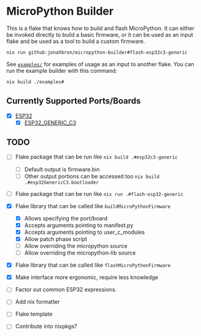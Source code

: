 # MicroPython Builder

This is a flake that knows how to build and flash MicroPython.  It can either
be invoked directly to build a basic firmware, or it can be used as an input
flake and be used as a tool to build a custom firmware.

```bash
nix run github:jonahbron/micropython-builder#flash-esp32c3-generic
```

See [`examples/`](./examples) for examples of usage as an input to another
flake.  You can run the example builder with this command:

```bash
nix build ./examples#
```

## Currently Supported Ports/Boards

- [x] [ESP32](https://github.com/micropython/micropython/tree/master/ports/esp32)
  - [x] [ESP32_GENERIC_C3](https://github.com/micropython/micropython/tree/master/ports/esp32/boards/ESP32_GENERIC_C3)

## TODO
- [ ] Flake package that can be run like `nix build .#esp32c3-generic`
  - [ ] Default output is firmware.bin
  - [ ] Other output portions can be accessed too `nix build .#esp32GenericC3.bootloader`
- [ ] Flake package that can be run like `nix run .#flash-esp32-generic`
- [x] Flake library that can be called like `buildMicroPythonFirmware`
  - [x] Allows specifying the port/board
  - [x] Accepts arguments pointing to manifest.py
  - [x] Accepts arguments pointing to user_c_modules
  - [x] Allow patch phase script
  - [ ] Allow overriding the micropython source
  - [ ] Allow overriding the micropython-lib source
- [x] Flake library that can be called like `flashMicroPythonFirmware`
- [x] Make interface more ergonomic, require less knowledge
- [ ] Factor out common ESP32 expressions.
- [ ] Add nix formatter
- [ ] Flake template
- [ ] Contribute into nixpkgs?

